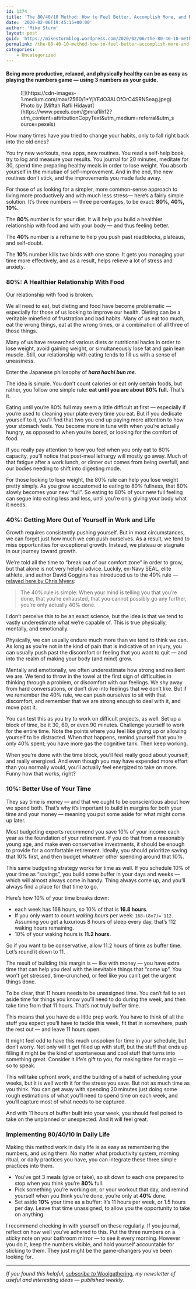 ```yaml
---
id: 1374
title: 'The 80/40/10 Method: How to Feel Better, Accomplish More, and Reclaim Your Time'
date: '2020-02-06T19:45:15+00:00'
author: 'Mike Sturm'
layout: post
guid: 'https://mikesturmblog.wordpress.com/2020/02/06/the-80-40-10-method-how-to-feel-better-accomplish-more-and-reclaim-your-time/'
permalink: /the-80-40-10-method-how-to-feel-better-accomplish-more-and-reclaim-your-time/
categories:
    - Uncategorized
---
```


#### Being more productive, relaxed, and physically healthy can be as easy as playing the numbers game — using 3 numbers as your guide.

<figure class="wp-caption">![](https://cdn-images-1.medium.com/max/2560/1*YjYEdO3ALOfOrC4SRNSeag.jpeg)<figcaption class="wp-caption-text">Photo by [Miftah Rafli Hidayat](https://www.pexels.com/@mraflih12?utm_content=attributionCopyText&utm_medium=referral&utm_source=pexels)</figcaption></figure>How many times have you tried to change your habits, only to fall right back into the old ones?

You try new workouts, new apps, new routines. You read a self-help book, try to log and measure your results. You journal for 20 minutes, meditate for 30, spend time preparing healthy meals in order to lose weight. You absorb yourself in the minutiae of self-improvement. And in the end, the new routines don’t stick, and the improvements you made fade away.

For those of us looking for a simpler, more common-sense approach to living more productively and with much less stress— here’s a fairly simple solution. It’s three numbers — three percentages, to be exact: **80%, 40%, 10%.**

The **80%** number is for your diet. It will help you build a healthier relationship with food and with your body — and thus feeling better.

The **40%** number is a reframe to help you push past roadblocks, plateaus, and self-doubt.

The **10%** number kills two birds with one stone. It gets you managing your time more effectively, and as a result, helps relieve a lot of stress and anxiety.

### 80%: A Healthier Relationship With Food

Our relationship with food is broken.

We all need to eat, but dieting and food have become problematic — especially for those of us looking to improve our health. Dieting can be a veritable minefield of frustration and bad habits. Many of us eat too much, eat the wrong things, eat at the wrong times, or a combination of all three of those things.

Many of us have researched various diets or nutritional hacks in order to lose weight, avoid gaining weight, or simultaneously lose fat and gain lean muscle. Still, our relationship with eating tends to fill us with a sense of uneasiness.

Enter the Japanese philosophy of ***hara hachi bun me***.

The idea is simple. You don’t count calories or eat only certain foods, but rather, you follow one simple rule: **eat until you are about 80% full.** That’s it.

Eating until you’re 80% full may seem a little difficult at first — especially if you’re used to cleaning your plate every time you eat. But if you dedicate yourself to it, you’ll find that two you end up paying more attention to how your stomach feels. You become more in tune with when you’re actually hungry, as opposed to when you’re bored, or looking for the comfort of food.

If you really pay attention to how you feel when you only eat to 80% capacity, you’ll notice that post-meal lethargy will mostly go away. Much of that fatigue after a work lunch, or dinner out comes from being overfull, and our bodies needing to shift into digesting mode.

For those looking to lose weight, the 80% rule can help you lose weight pretty simply. As you grow accustomed to eating to 80% fullness, that 80% slowly becomes your new “full”. So eating to 80% of your new full feeling can segue into eating less and less, until you’re only giving your body what it needs.

### 40%: Getting More Out of Yourself in Work and Life

Growth requires consistently pushing yourself. But in most circumstances, we can forget just how much we *can* push ourselves. As a result, we tend to miss opportunities for exceptional growth. Instead, we plateau or stagnate in our journey toward growth.

We’re told all the time to “break out of our comfort zone” in order to grow, but that alone is not very helpful advice. Luckily, ex-Navy SEAL, elite athlete, and author David Goggins has introduced us to the 40% rule — [relayed here by Chris Myers](https://www.forbes.com/sites/chrismyers/2017/10/06/the-40-rule-the-simple-secret-to-success/#52e1d53b5cdd):

> The 40% rule is simple: When your mind is telling you that you’re done, that you’re exhausted, that you cannot possibly go any further, you’re only actually 40% done.

I don’t perceive this to be an exact science, but the idea is that we tend to vastly underestimate what we’re capable of. This is true physically, mentally, and emotionally.

Physically, we can usually endure much more than we tend to think we can. As long as you’re not in the kind of pain that is indicative of an injury, you can usually push past the discomfort or feeling that you want to quit — and into the realm of making your body (and mind) grow.

Mentally and emotionally, we often underestimate how strong and resilient we are. We tend to throw in the towel at the first sign of difficulties in thinking through a problem, or discomfort with our feelings. We shy away from hard conversations, or don’t dive into feelings that we don’t like. But if we remember the 40% rule, we can push ourselves to sit with that discomfort, and remember that we are strong enough to deal with it, and move past it.

You can test this as you try to work on difficult projects, as well. Set up a block of time, be it 30, 60, or even 90 minutes. Challenge yourself to work for the entire time. Note the points where you feel like giving up or allowing yourself to be distracted. When that happens, remind yourself that you’re only 40% spent; you have more gas the cognitive tank. Then keep working.

When you’re done with the time block, you’ll feel really good about yourself, and really energized. And even though you may have expended more effort than you normally would, you’ll actually feel energized to take on more. Funny how that works, right?

### 10%: Better Use of Your Time

They say time is money — and that we ought to be conscientious about how we spend both. That’s why it’s important to build in margins for both your time and your money — meaning you put some aside for what might come up later.

Most budgeting experts recommend you save 10% of your income each year as the foundation of your retirement. If you do that from a reasonably young age, and make even conservative investments, it should be enough to provide for a comfortable retirement. Ideally, you should prioritize saving that 10% first, and then budget whatever other spending around that 10%.

This same budgeting strategy works for time as well. If you schedule 10% of your time as “savings”, you build some buffer in your days and weeks — which will almost always come in handy. Thing always come up, and you’ll always find a place for that time to go.

Here’s how 10% of your time breaks down:

- each week has 168 hours, so 10% of that is **16.8 hours**.
- If you only want to count *waking hours* per week: `168-(8x7)= 112`. Assuming you get a luxurious 8 hours of sleep every day, that’s 112 waking hours remaining.
- 10% of your waking hours is **11.2 hours.**

So if you want to be conservative, allow 11.2 hours of time as buffer time. Let’s round it down to 11.

The result of building this margin is — like with money — you have extra time that can help you deal with the inevitable things that “come up”. You won’t get stressed, time-crunched, or feel like you can’t get the urgent things done.

To be clear, that 11 hours needs to be unassigned time. You can’t fail to set aside time for things you know you’ll need to do during the week, and then take time from that 11 hours. That’s not truly buffer time.

This means that you have do a little prep work. You have to think of all the stuff you expect you’ll have to tackle this week, fit that in somewhere, push the rest out — and leave 11 hours open.

It might feel odd to have this much unspoken for time in your schedule, but don’t worry. Not only will it get filled up with stuff, but the stuff that ends up filling it might be the kind of spontaneous and cool stuff that turns into something great. Consider it life’s gift to you, for making time for magic — so to speak.

This will take upfront work, and the building of a habit of scheduling your weeks, but it is well worth it for the stress you save. But not as much time as you think. You can get away with spending 20 minutes just doing some rough estimations of what you’ll need to spend time on each week, and you’ll capture most of what needs to be captured.

And with 11 hours of buffer built into your week, you should feel poised to take on the unplanned or unexpected. And it will feel great.

### Implementing 80/40/10 in Daily Life

Making this method work in daily life is as easy as remembering the numbers, and using them. No matter what productivity system, morning ritual, or daily practices you have, you can integrate these three simple practices into them.

- You’ve got 3 meals (give or take), so sit down to each one prepared to stop when you think you’re **80%** full.
- Pick something you’re working on, or your workout that day, and remind yourself when you think you’re done, you’re only at **40%** done.
- Set aside **10%** your time as a buffer: It’s 11 hours per week, or 1.5 hours per day. Leave that time unassigned, to allow you the opportunity to take on anything.

I recommend checking in with yourself on these regularly. If you journal, reflect on how well you’ve adhered to this. Put the three numbers on a sticky note on your bathroom mirror — to see it every morning. However you do it, keep the numbers visible, and hold yourself accountable for sticking to them. They just might be the game-changers you’ve been looking for.

---

*If you found this helpful,* [*subscribe to* Woolgathering](https://mailchi.mp/9490b2466d1c/woolgathering)*, my newsletter of useful and interesting ideas — published weekly.*